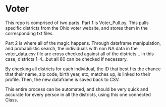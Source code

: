 # Voter
This repo is comprised of two parts.
Part 1 is Voter_Pull.py. This pulls specific districts from the Ohio voter website, and stores them
in the corresponding txt files.

Part 2 is where all of the magic happens. Through dataframe manipulation, and probabilistic search,
the individuals with non NA data in the voter_data.csv file are cross checked against all of the districts...
in this case, districts 1-4...but all 80 can be checked if necessary.

By checking all districts for each individual, the ID that best fits the chance that their name, zip code, 
birth year, etc, matches up, is linked to their profile. Then, the new dataframe is saved back 
to CSV.

This entire process can be automated, and should be very quick and accurate for every person 
in all the districts, using this one connected Class.
